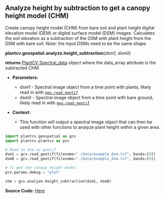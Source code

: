 ## Analyze height by subtraction to get a canopy height model (CHM)

Create canopy height model (CHM) from bare soil and plant height digital elevation model (DEM) or digital surface model (DSM) images. Calculates the soil elevation as a subtraction of the DSM with plant height from the DSM with bare soil. 
Note: the input DSMs need to be the same shape.

**plantcv.geospatial.analyze.height_subtraction**(*dsm1, dsm0*)

**returns** [PlantCV Spectral_data](https://plantcv.readthedocs.io/en/latest/Spectral_data/) object where the data_array attribute is the subtracted CHM.

- **Parameters:**
    - dsm1 - Spectral image object from a time point with plants, likely read in with [`geo.read_geotif`](read_geotif.md)
    - dsm0 - Spectral image object from a time point with bare ground, likely read in with [`geo.read_geotif`](read_geotif.md)

- **Context:**
    - This function will output a spectral image object that can then be used with other functions to analyze plant height within a given area.

```python
import plantcv.geospatial as gcv
import plantcv.plantcv as pcv

# Read in dsm as geotif
dsm1 = gcv.read_geotif(filename="./data/example_dsm.tif", bands=[0])
dsm0 = gcv.read_geotif(filename="./data/example_dsm.tif", bands=[0])

# To get the canopy height model:
pcv.params.debug = "plot"

chm = gcv.analyze.height_subtraction(dsm1, dsm0)

```

**Source Code:** [Here](https://github.com/danforthcenter/plantcv-geospatial/blob/main/plantcv/geospatial/analyze/dsm.py)

